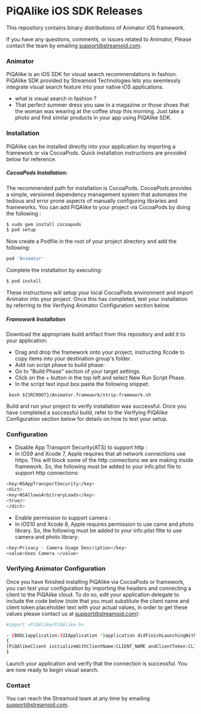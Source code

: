 # PiQAlike iOS SDK Releases

This repository contains binary distributions of Animator iOS framework.

If you have any questions, comments, or issues related to Animator, Please contact the team by emailing support@streamoid.com.

### Animator

PiQAlike is an iOS SDK for visual search recommendations in fashion. PiQAlike SDK provided by Streamoid Technologies lets you seemlessly integrate visual search feature into your native iOS applications.

- what is visual search in fashion ?
- That perfect summer dress you saw in a magazine or those shoes that the woman was wearing at the coffee shop this morning. Just take a photo and find similar products in your app using PiQAlike SDK.

### Installation

PiQAlike can be installed directly into your application by importing a framework or via CocoaPods. Quick installation instructions are provided below for reference.

##### CocoaPods Installation:

The recommended path for installation is CocoaPods. CocoaPods provides a simple, versioned dependency management system that automates the tedious and error prone aspects of manually configuring libraries and frameworks. You can add PiQAlike to your project via CocoaPods by doing the following :

```sh
$ sudo gem install cocoapods
$ pod setup
```
Now create a Podfile in the root of your project directory and add the following:
```sh
pod 'Animator'
```
Complete the installation by executing:
```sh
$ pod install
```
These instructions will setup your local CocoaPods environment and import Animator into your project. Once this has completed, test your installation by referring to the Verifying Animator Configuration section below.

##### Framework Installation
Download the appropriate build artifact from this repository and add it to your application:

- Drag and drop the framework onto your project, instructing Xcode to copy items into your destination group's folder.
- Add run script phase to build phase: 
- Go to "Build Phase" section of your target settings.
- Click on the + button in the top left and select New Run Script Phase.
- In the script text input box paste the following snippet:

``` bash ${SRCROOT}/Animator.framework/strip-framework.sh```

Build and run your project to verify installation was successful. Once you have completed a successful build, refer to the Verifying PiQAlike Configuration section below for details on how to test your setup.

### Configuration
- Disable App Transport Security(ATS) to support http : 
- In iOS9 and Xcode 7, Apple requires that all network connections use https. This will block some of the http connections we are making inside framework. So, the following must be added to your info.plist file to support http connections:
```sh 
<key>NSAppTransportSecurity</key>
<dict>
<key>NSAllowsArbitraryLoads</key>
<true/>
</dict>
```
- Enable permission to support camera : 
- In iOS10 and Xcode 8, Apple requires permission to use came and photo library. So, the following must be added to your info.plist filte to use camera and photo library:
```sh 
<key>Privacy - Camera Usage Description</key>
<value>Uses Camera </value>

```

### Verifying Animator Configuration

Once you have finished installing PiQAlike via CocoaPods or framework, you can test your configuration by importing the headers and connecting a client to the PiQAlike cloud. To do so, edit your application delegate to include the code below (note that you must substitute the client name and client token placeholder text with your actual values, in order to get these values please contact us at support@streamoid.com):

```sh
#import <PiQAlike/PiQAlike.h>

- (BOOL)application:(UIApplication *)application didFinishLaunchingWithOptions:(NSDictionary *)launchOptions
{
[PiQAlikeClient initializeWithClientName:CLIENT_NAME andClientToken:CLIENT_TOKEN];
}
```
Launch your application and verify that the connection is successful. You are now ready to begin visual search.

### Contact

You can reach the Streamoid team at any time by emailing support@streamoid.com.
